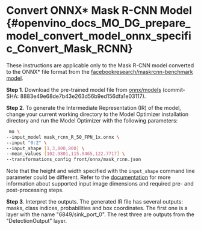 # Convert ONNX* Mask R-CNN Model {#openvino_docs_MO_DG_prepare_model_convert_model_onnx_specific_Convert_Mask_RCNN}

These instructions are applicable only to the Mask R-CNN model converted to the ONNX* file format from the [facebookresearch/maskrcnn-benchmark model](https://github.com/facebookresearch/maskrcnn-benchmark).

**Step 1**. Download the pre-trained model file from [onnx/models](https://github.com/onnx/models/tree/master/vision/object_detection_segmentation/mask-rcnn) (commit-SHA: 8883e49e68de7b43e263d56b9ed156dfa1e03117).

**Step 2**. To generate the Intermediate Representation (IR) of the model, change your current working directory to the Model Optimizer installation directory and run the Model Optimizer with the following parameters:
```sh
 mo \
--input_model mask_rcnn_R_50_FPN_1x.onnx \
--input "0:2" \
--input_shape [1,3,800,800] \
--mean_values [102.9801,115.9465,122.7717] \
--transformations_config front/onnx/mask_rcnn.json
```

Note that the height and width specified with the `input_shape` command line parameter could be different. Refer to the [documentation](https://github.com/onnx/models/tree/master/vision/object_detection_segmentation/mask-rcnn) for more information about supported input image dimensions and required pre- and post-processing steps.

**Step 3**. Interpret the outputs. The generated IR file has several outputs: masks, class indices, probabilities and box coordinates. The first one is a layer with the name "6849/sink_port_0". The rest three are outputs from the "DetectionOutput" layer.
